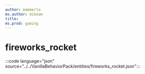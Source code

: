 ```yaml
---
author: mammerla
ms.author: mikeam
title: 
ms.prod: gaming
---
```


# fireworks_rocket

:::code language="json" source="../../VanillaBehaviorPack/entities/fireworks_rocket.json":::
